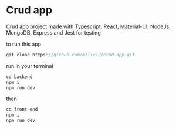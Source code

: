 # Crud app
Crud app project made with Typescript, React, Material-UI, NodeJs, MongoDB, Express and Jest for testing 

to run this app

```js
git clone https://github.com/milic12/crud-app.git
```
run in your terminal

```js
cd backend
npm i
npm run dev
```
then

```js
cd front-end
npm i
npm run dev
```
